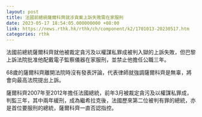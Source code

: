 ```yaml
---
layout: post
title: 法國前總統薩爾科齊就涉貪案上訴失敗需在家服刑
date: 2023-05-17 18:54:05.000000000 +08:00
link: https://news.rthk.hk/rthk/ch/component/k2/1701013-20230517.htm
categories: rthk
---
```


法國前總統薩爾科齊就他被裁定貪污及以權謀私罪成被判入獄的上訴失敗，但巴黎上訴法院批准他配戴電子監察儀器在家服刑，並禁止他擔任公職三年。

68歲的薩爾科齊離開法院時沒有發表評論，代表律師就強調薩爾科齊是無辜，將會向最高法院提出上訴。

薩爾科齊2007年至2012年擔任法國總統，前年3月被裁定貪污及以權謀私罪成，判監三年，其中兩年緩刑，成為繼希拉克後，法國歷來第二位被判有罪的總統，亦是首位要服刑的總統，薩爾科齊一直否認指控。
